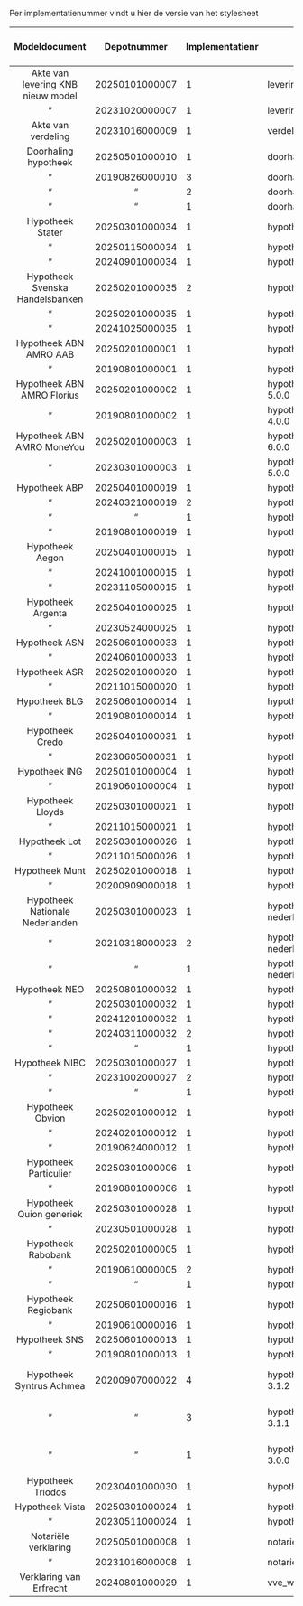 Per implementatienummer vindt u hier de versie van het stylesheet

Modeldocument|Depotnummer|Implementatienr|Versie stylesheet|Geldig tot en met|Beta
:---:|:---:|---|---|:---:|:---:
Akte van levering KNB nieuw model|20250101000007|1|levering-9.0.0| |Beta
 “ |20231020000007|1|levering-8.0.0
Akte van verdeling|20231016000009|1|verdeling-5.0.0
Doorhaling hypotheek|20250501000010|1|doorhaling_hypotheek-4.0.0| |Beta
 “ |20190826000010|3|doorhaling_hypotheek-3.1.1
 “ | “ |2|doorhaling_hypotheek-3.1.0
 “ | “ |1|doorhaling_hypotheek-3.0.0
Hypotheek Stater|20250301000034|1|hypotheek_stater-3.0| |Beta
“ |20250115000034|1|hypotheek_stater-2.0
“ |20240901000034|1|hypotheek_stater-1.0
Hypotheek Svenska Handelsbanken|20250201000035|2|hypotheek_svenska-2.1| |Beta
 “ |20250201000035|1|hypotheek_svenska-2.0| |Beta
 “ |20241025000035|1|hypotheek_svenska-1.0 
Hypotheek ABN AMRO AAB|20250201000001|1|hypotheek_abn_amro_aab-5.0.0| |Beta
 “ |20190801000001|1|hypotheek_abn_amro_aab-4.0.0
Hypotheek ABN AMRO Florius|20250201000002|1|hypotheek_abn_amro_florius-5.0.0| |Beta
 “ |20190801000002|1|hypotheek_abn_amro_florius-4.0.0
Hypotheek ABN AMRO MoneYou|20250201000003|1|hypotheek_abn_amro_moneyou-6.0.0| |Beta
 “ |20230301000003|1|hypotheek_abn_amro_moneyou-5.0.0
Hypotheek ABP|20250401000019|1|hypotheek_abp-3.0.0| |Beta
 “ |20240321000019|2|hypotheek_abp-2.0.1
 “ | “ |1|hypotheek_abp-2.0.0
 “ |20190801000019|1|hypotheek_abp-1.0.0
Hypotheek Aegon|20250401000015|1|hypotheek_aegon-8.0| |Beta
 “ |20241001000015|1|hypotheek_aegon-7.0
 “ |20231105000015|1|hypotheek_aegon-6.0.0
Hypotheek Argenta|20250401000025|1|hypotheek_argenta-4.0| |Beta
 “ |20230524000025|1|hypotheek_argenta-3.0
Hypotheek ASN|20250601000033|1|hypotheek_asn-2.0.0| |Beta
 “ |20240601000033|1|hypotheek_asn-1.0.0
Hypotheek ASR|20250201000020|1|hypotheek_asr-5.0.0| |Beta
 “ |20211015000020|1|hypotheek_asr-4.0.0
Hypotheek BLG|20250601000014|1|hypotheek_blg-4.0.0| | Beta
 “ |20190801000014|1|hypotheek_blg-3.0.0
Hypotheek Credo|20250401000031|1|hypotheek_credo-2.0.0| |Beta
“ |20230605000031|1|hypotheek_credo-1.0.0
Hypotheek ING|20250101000004|1|hypotheek_ing-5.0.0| |Beta
 “ |20190601000004|1|hypotheek_ing-4.0.0
Hypotheek Lloyds|20250301000021|1|hypotheek_lloyds-3.0.0| |Beta
 “ |20211015000021|1|hypotheek_lloyds-2.0.0
Hypotheek Lot|20250301000026|1|hypotheek_lot-3.0.0| |Beta
 “ |20211015000026|1|hypotheek_lot-2.0.0
Hypotheek Munt|20250201000018|1|hypotheek_munt-4.0| |Beta
 “ |20200909000018|1|hypotheek_munt-3.0
Hypotheek Nationale Nederlanden|20250301000023|1|hypotheek_nationale-nederlanden-3.0.0| |Beta
 “ |20210318000023|2|hypotheek_nationale-nederlanden-2.1.0
 “ | “ |1|hypotheek_nationale-nederlanden-2.0.0
Hypotheek NEO|20250801000032|1|hypotheek_neo-4.0| |Beta
 “ |20250301000032|1|hypotheek_neo-3.0| |Beta
 “ |20241201000032|1|hypotheek_neo-2.0
 “ |20240311000032|2|hypotheek_neo-1.0.1
 “ | “ |1|hypotheek_neo-1.0.0
Hypotheek NIBC|20250301000027|1|hypotheek_nibc-4.0.0| |Beta
 “ |20231002000027|2|hypotheek_nibc-3.0.1
 “ | “ |1|hypotheek_nibc-3.0.0
Hypotheek Obvion|20250201000012|1|hypotheek_obvion-6.0.0| |Beta
 “ |20240201000012|1|hypotheek_obvion-5.0.0
 “ |20190624000012|1|hypotheek_obvion-4.0.0
Hypotheek Particulier|20250301000006|1|hypotheek_particulier-4.0.0| |Beta
 “ |20190801000006|1|hypotheek_particulier-3.0.0
Hypotheek Quion generiek|20250301000028|1|hypotheek_quion_generiek-3.0| |Beta
 “ |20230501000028|1|hypotheek_quion_generiek-2.0
Hypotheek Rabobank|20250201000005|1|hypotheek_rabobank-6.0.0| |Beta
 “ |20190610000005|2|hypotheek_rabobank-5.0.1
 “ | “ |1|hypotheek_rabobank-5.0.0
Hypotheek Regiobank|20250601000016|1|hypotheek_regiobank-4.0.0| |Beta
 “ |20190610000016|1|hypotheek_regiobank-3.0.0
Hypotheek SNS|20250601000013|1|hypotheek_sns-3.0.0| |Beta
 “ |20190801000013|1|hypotheek_sns-2.5.0
Hypotheek Syntrus Achmea|20200907000022|4|hypotheek_syntrus_achmea-3.1.2|01-08-2025||
 “ | “ |3|hypotheek_syntrus_achmea-3.1.1|01-08-2025||
 “ | “ |1|hypotheek_syntrus_achmea-3.0.0|01-08-2025||
Hypotheek Triodos|20230401000030|1|hypotheek_triodos-1.0.0
Hypotheek Vista|20250301000024|1|hypotheek_vista-4.0.0| |Beta
 “ |20230511000024|1|hypotheek_vista-3.0.0
Notariële verklaring|20250501000008|1|notariele_verklaring-5.0.0| |Beta
 “ |20231016000008|1|notariele_verklaring-4.0.0
Verklaring van Erfrecht|20240801000029|1|vve_wettelijkeverdeling-2.0| |Beta